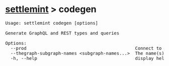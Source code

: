 <h1 id="home"><a href="../settlemint.md">settlemint</a> > codegen</h1>

<pre>Usage: settlemint codegen [options]

Generate GraphQL and REST types and queries

Options:
  --prod                                         Connect to your production environment
  --thegraph-subgraph-names &lt;subgraph-names...&gt;  The name(s) of the TheGraph subgraph(s) to generate (skip if you want to generate all)
  -h, --help                                     display help for command
</pre>

